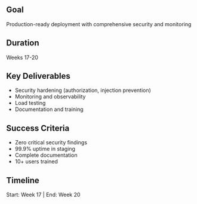 ## Goal
Production-ready deployment with comprehensive security and monitoring

## Duration
Weeks 17-20

## Key Deliverables
- Security hardening (authorization, injection prevention)
- Monitoring and observability
- Load testing
- Documentation and training

## Success Criteria
- Zero critical security findings
- 99.9% uptime in staging
- Complete documentation
- 10+ users trained

## Timeline
Start: Week 17 | End: Week 20
